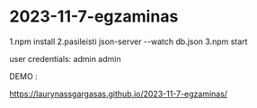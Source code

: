 # 2023-11-7-egzaminas

1.npm install
2.pasileisti json-server --watch db.json
3.npm start


user credentials: admin admin


DEMO :

https://laurynassgargasas.github.io/2023-11-7-egzaminas/
